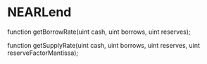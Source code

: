 # NEARLend

function getBorrowRate(uint cash, uint borrows, uint reserves);

function getSupplyRate(uint cash, uint borrows, uint reserves, uint reserveFactorMantissa);
